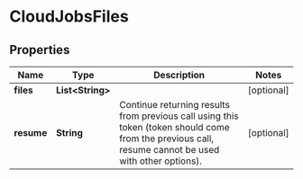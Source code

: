 
# CloudJobsFiles

## Properties
Name | Type | Description | Notes
------------ | ------------- | ------------- | -------------
**files** | **List&lt;String&gt;** |  |  [optional]
**resume** | **String** | Continue returning results from previous call using this token (token should come from the previous call, resume cannot be used with other options). |  [optional]



